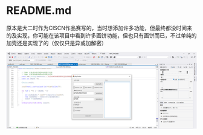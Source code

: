 # README.md

原本是大二时作为CISCN作品赛写的，当时想添加许多功能，但最终都没时间来的及实现，你可能在该项目中看到许多画饼功能，但也只有画饼而已，不过单纯的加壳还是实现了的（仅仅只是异或加解密）

​![image](image.png)​

‍

